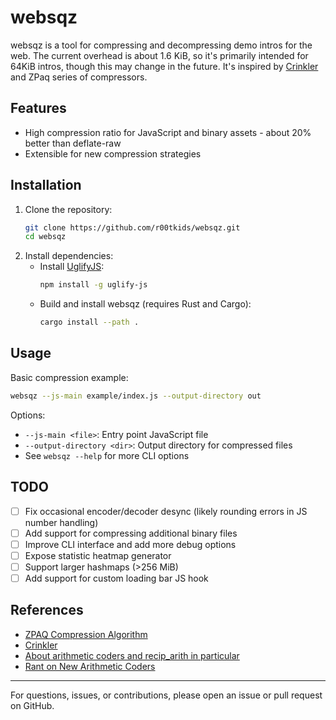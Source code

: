 # websqz
websqz is a tool for compressing and decompressing demo intros for the web. The current overhead is about 1.6 KiB, so it's primarily intended for 64KiB intros, though this may change in the future. 
It's inspired by [Crinkler](https://github.com/runestubbe/Crinkler) and ZPaq series of compressors.

## Features
- High compression ratio for JavaScript and binary assets - about 20% better than deflate-raw
- Extensible for new compression strategies

## Installation

1. Clone the repository:
   ```sh
   git clone https://github.com/r00tkids/websqz.git
   cd websqz
   ```
2. Install dependencies:
   - Install [UglifyJS](https://github.com/mishoo/UglifyJS):
     ```sh
     npm install -g uglify-js
     ```
   - Build and install websqz (requires Rust and Cargo):
     ```sh
     cargo install --path .
     ```

## Usage

Basic compression example:
```sh
websqz --js-main example/index.js --output-directory out
```

Options:
- `--js-main <file>`: Entry point JavaScript file
- `--output-directory <dir>`: Output directory for compressed files
- See `websqz --help` for more CLI options


## TODO
- [ ] Fix occasional encoder/decoder desync (likely rounding errors in JS number handling)
- [ ] Add support for compressing additional binary files
- [ ] Improve CLI interface and add more debug options
- [ ] Expose statistic heatmap generator
- [ ] Support larger hashmaps (>256 MiB)
- [ ] Add support for custom loading bar JS hook

## References
- [ZPAQ Compression Algorithm](https://mattmahoney.net/dc/zpaq_compression.pdf)
- [Crinkler](https://github.com/runestubbe/Crinkler)
- [About arithmetic coders and recip_arith in particular](https://cbloomrants.blogspot.com/2018/10/about-arithmetic-coders-and-reciparith.html)
- [Rant on New Arithmetic Coders](https://cbloomrants.blogspot.com/2008/10/10-05-08-5.html)

---
For questions, issues, or contributions, please open an issue or pull request on GitHub.